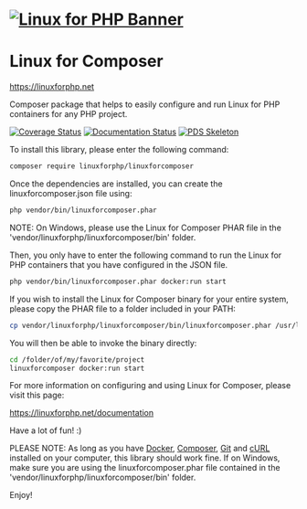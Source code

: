 # [![Linux for PHP Banner](docs/images/logo.png)](https://linuxforphp.net/)
# Linux for Composer

https://linuxforphp.net

Composer package that helps to easily configure and run Linux for PHP containers for any PHP project.

[![Coverage Status](docs/images/code_coverage.svg)](https://github.com/linuxforphp/linuxforcomposer)
[![Documentation Status](https://readthedocs.org/projects/linux-for-composer/badge/?version=latest)](https://linux-for-composer.readthedocs.io/en/latest/?badge=latest)
[![PDS Skeleton](https://img.shields.io/badge/pds-skeleton-blue.svg?style=flat-square)](https://github.com/php-pds/skeleton)

To install this library, please enter the following command:
```bash
composer require linuxforphp/linuxforcomposer
```

Once the dependencies are installed, you can create the linuxforcomposer.json file using:
```bash
php vendor/bin/linuxforcomposer.phar
```

NOTE: On Windows, please use the Linux for Composer PHAR file in the 'vendor/linuxforphp/linuxforcomposer/bin' folder.

Then, you only have to enter the following command to run the Linux for PHP containers that you have configured in the JSON file.
```bash
php vendor/bin/linuxforcomposer.phar docker:run start
```

If you wish to install the Linux for Composer binary for your entire system, please copy the PHAR file to a folder included in your PATH:
```bash
cp vendor/linuxforphp/linuxforcomposer/bin/linuxforcomposer.phar /usr/local/bin/linuxforcomposer
```

You will then be able to invoke the binary directly:
```bash
cd /folder/of/my/favorite/project
linuxforcomposer docker:run start
```

For more information on configuring and using Linux for Composer, please visit this page:

https://linuxforphp.net/documentation

Have a lot of fun! :)

PLEASE NOTE: As long as you have [Docker](https://www.docker.com/), [Composer](https://getcomposer.org/), [Git](https://git-scm.com/) and [cURL](https://curl.haxx.se/) installed on your computer, this library should work fine.
If on Windows, make sure you are using the linuxforcomposer.phar file contained in the 'vendor/linuxforphp/linuxforcomposer/bin' folder.

Enjoy!

